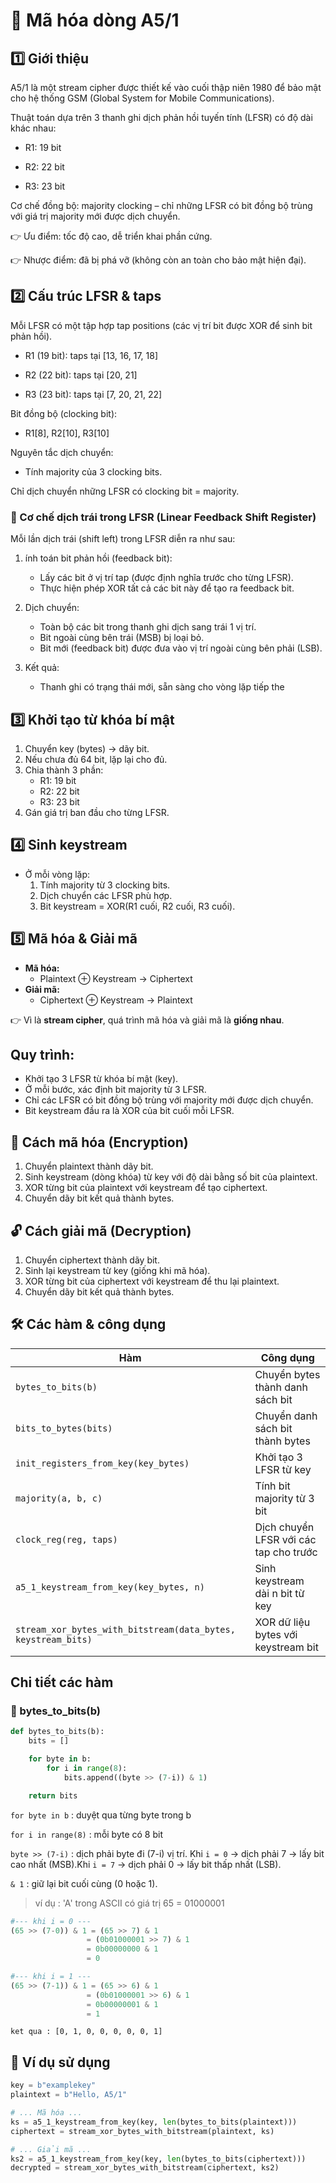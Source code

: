 # 🔐 Mã hóa dòng A5/1


## 1️⃣ Giới thiệu 

A5/1 là một stream cipher được thiết kế vào cuối thập niên 1980 để bảo mật cho hệ thống GSM (Global System for Mobile Communications).

Thuật toán dựa trên 3 thanh ghi dịch phản hồi tuyến tính (LFSR) có độ dài khác nhau:

- R1: 19 bit

- R2: 22 bit

- R3: 23 bit

Cơ chế đồng bộ: majority clocking – chỉ những LFSR có bit đồng bộ trùng với giá trị majority mới được dịch chuyển.

👉 Ưu điểm: tốc độ cao, dễ triển khai phần cứng. 

👉 Nhược điểm: đã bị phá vỡ (không còn an toàn cho bảo mật hiện đại).

## 2️⃣ Cấu trúc LFSR & taps

Mỗi LFSR có một tập hợp tap positions (các vị trí bit được XOR để sinh bit phản hồi).

- R1 (19 bit): taps tại [13, 16, 17, 18]

- R2 (22 bit): taps tại [20, 21]

- R3 (23 bit): taps tại [7, 20, 21, 22]

Bit đồng bộ (clocking bit):

- R1[8], R2[10], R3[10]

Nguyên tắc dịch chuyển:

- Tính majority của 3 clocking bits.

Chỉ dịch chuyển những LFSR có clocking bit = majority.

### 🔄 Cơ chế dịch trái trong LFSR (Linear Feedback Shift Register)
Mỗi lần dịch trái (shift left) trong LFSR diễn ra như sau:

1. ính toán bit phản hồi (feedback bit):
    - Lấy các bit ở vị trí tap (được định nghĩa trước cho từng LFSR).
    - Thực hiện phép XOR tất cả các bit này để tạo ra feedback bit.

2. Dịch chuyển:
    - Toàn bộ các bit trong thanh ghi dịch sang trái 1 vị trí.
    - Bit ngoài cùng bên trái (MSB) bị loại bỏ.
    - Bit mới (feedback bit) được đưa vào vị trí ngoài cùng bên phải (LSB).

3. Kết quả:
    - Thanh ghi có trạng thái mới, sẵn sàng cho vòng lặp tiếp the

## 3️⃣ Khởi tạo từ khóa bí mật
1. Chuyển key (bytes) → dãy bit.
2. Nếu chưa đủ 64 bit, lặp lại cho đủ.
3. Chia thành 3 phần:
    - R1: 19 bit
    - R2: 22 bit
    - R3: 23 bit
4. Gán giá trị ban đầu cho từng LFSR.

## 4️⃣ Sinh keystream
- Ở mỗi vòng lặp:  
  1. Tính majority từ 3 clocking bits.  
  2. Dịch chuyển các LFSR phù hợp.  
  3. Bit keystream = XOR(R1 cuối, R2 cuối, R3 cuối).  

## 5️⃣ Mã hóa & Giải mã
- **Mã hóa:**  
  - Plaintext ⊕ Keystream → Ciphertext  
- **Giải mã:**  
  - Ciphertext ⊕ Keystream → Plaintext  

👉 Vì là **stream cipher**, quá trình mã hóa và giải mã là **giống nhau**.

## **Quy trình:**
- Khởi tạo 3 LFSR từ khóa bí mật (key).
- Ở mỗi bước, xác định bit majority từ 3 LFSR.
- Chỉ các LFSR có bit đồng bộ trùng với majority mới được dịch chuyển.
- Bit keystream đầu ra là XOR của bit cuối mỗi LFSR.

## 🔑 Cách mã hóa (Encryption)
1. Chuyển plaintext thành dãy bit.
2. Sinh keystream (dòng khóa) từ key với độ dài bằng số bit của plaintext.
3. XOR từng bit của plaintext với keystream để tạo ciphertext.
4. Chuyển dãy bit kết quả thành bytes.

## 🔓 Cách giải mã (Decryption)
1. Chuyển ciphertext thành dãy bit.
2. Sinh lại keystream từ key (giống khi mã hóa).
3. XOR từng bit của ciphertext với keystream để thu lại plaintext.
4. Chuyển dãy bit kết quả thành bytes.

## 🛠️ Các hàm & công dụng

| Hàm | Công dụng |
|-----|-----------|
| `bytes_to_bits(b)` | Chuyển bytes thành danh sách bit |
| `bits_to_bytes(bits)` | Chuyển danh sách bit thành bytes |
| `init_registers_from_key(key_bytes)` | Khởi tạo 3 LFSR từ key |
| `majority(a, b, c)` | Tính bit majority từ 3 bit |
| `clock_reg(reg, taps)` | Dịch chuyển LFSR với các tap cho trước |
| `a5_1_keystream_from_key(key_bytes, n)` | Sinh keystream dài n bit từ key |
| `stream_xor_bytes_with_bitstream(data_bytes, keystream_bits)` | XOR dữ liệu bytes với keystream bit |

## Chi tiết các hàm
### 📑 bytes_to_bits(b)
```python
def bytes_to_bits(b):
    bits = []

    for byte in b:
        for i in range(8):
            bits.append((byte >> (7-i)) & 1)

    return bits
````
`for byte in b` : duyệt qua từng byte trong b

`for i in range(8)` : mỗi byte có 8 bit

`byte >> (7-i)` : dịch phải byte đi (7-i) vị trí. 
Khi `i = 0` → dịch phải 7 → lấy bit cao nhất (MSB).Khi `i = 7` → dịch phải 0 → lấy bit thấp nhất (LSB).

`& 1` : giữ lại bit cuối cùng (0 hoặc 1).

> ví dụ : 'A' trong ASCII có giá trị 65 = 01000001

```python
#--- khi i = 0 ---
(65 >> (7-0)) & 1 = (65 >> 7) & 1
                 = (0b01000001 >> 7) & 1
                 = 0b00000000 & 1
                 = 0
```

```python
#--- khi i = 1 ---
(65 >> (7-1)) & 1 = (65 >> 6) & 1
                 = (0b01000001 >> 6) & 1
                 = 0b00000001 & 1
                 = 1
```

```
ket qua : [0, 1, 0, 0, 0, 0, 0, 1]
```



## 📄 Ví dụ sử dụng
```python
key = b"examplekey"
plaintext = b"Hello, A5/1"

# ... Mã hóa ...
ks = a5_1_keystream_from_key(key, len(bytes_to_bits(plaintext)))
ciphertext = stream_xor_bytes_with_bitstream(plaintext, ks)

# ... Giải mã ...
ks2 = a5_1_keystream_from_key(key, len(bytes_to_bits(ciphertext)))
decrypted = stream_xor_bytes_with_bitstream(ciphertext, ks2)
```

